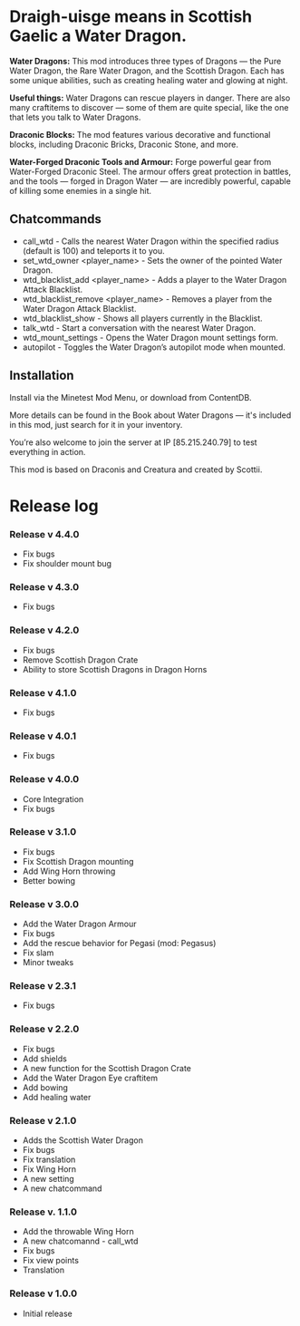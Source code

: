 # Draigh-uisge means in Scottish Gaelic a Water Dragon.

**Water Dragons:** This mod introduces three types of Dragons — the Pure Water Dragon, the Rare Water Dragon, and the Scottish Dragon. Each has some unique abilities, such as creating healing water and glowing at night.

**Useful things:** Water Dragons can rescue players in danger. There are also many craftitems to discover — some of them are quite special, like the one that lets you talk to Water Dragons.

**Draconic Blocks:** The mod features various decorative and functional blocks, including Draconic Bricks, Draconic Stone, and more.

**Water-Forged Draconic Tools and Armour:** Forge powerful gear from Water-Forged Draconic Steel. The armour offers great protection in battles, and the tools — forged in Dragon Water — are incredibly powerful, capable of killing some enemies in a single hit.

## Chatcommands
- call_wtd <radius> - Calls the nearest Water Dragon within the specified radius (default is 100) and teleports it to you.
- set_wtd_owner <player_name> - Sets the owner of the pointed Water Dragon.
- wtd_blacklist_add <player_name> - Adds a player to the Water Dragon Attack Blacklist.
- wtd_blacklist_remove <player_name> - Removes a player from the Water Dragon Attack Blacklist.
- wtd_blacklist_show - Shows all players currently in the Blacklist.
- talk_wtd - Start a conversation with the nearest Water Dragon.
- wtd_mount_settings - Opens the Water Dragon mount settings form.
- autopilot - Toggles the Water Dragon’s autopilot mode when mounted.

## Installation
Install via the Minetest Mod Menu, or download from ContentDB.

More details can be found in the Book about Water Dragons — it's included in this mod, just search for it in your inventory.

You’re also welcome to join the server at IP [85.215.240.79] to test everything in action.

This mod is based on Draconis and Creatura and created by Scottii.

# Release log

### Release v 4.4.0
- Fix bugs
- Fix shoulder mount bug

### Release v 4.3.0
- Fix bugs

### Release v 4.2.0
- Fix bugs
- Remove Scottish Dragon Crate
- Ability to store Scottish Dragons in Dragon Horns

### Release v 4.1.0
- Fix bugs

### Release v 4.0.1
- Fix bugs

### Release v 4.0.0
- Core Integration
- Fix bugs

### Release v 3.1.0
- Fix bugs
- Fix Scottish Dragon mounting
- Add Wing Horn throwing
- Better bowing

### Release v 3.0.0
- Add the Water Dragon Armour
- Fix bugs
- Add the rescue behavior for Pegasi (mod: Pegasus)
- Fix slam
- Minor tweaks

### Release v 2.3.1
- Fix bugs

### Release v 2.2.0
- Fix bugs
- Add shields
- A new function for the Scottish Dragon Crate
- Add the Water Dragon Eye craftitem
- Add bowing
- Add healing water

### Release v 2.1.0
- Adds the Scottish Water Dragon
- Fix bugs
- Fix translation
- Fix Wing Horn
- A new setting
- A new chatcommand

### Release v. 1.1.0
- Add the throwable Wing Horn
- A new chatcomannd - call_wtd
- Fix bugs
- Fix view points
- Translation

### Release v 1.0.0
- Initial release